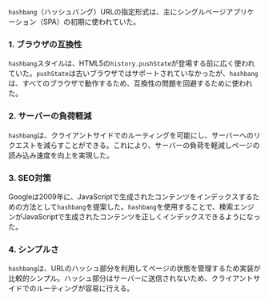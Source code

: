 `hashbang`（ハッシュバング）URLの指定形式は、主にシングルページアプリケーション（SPA）の初期に使われていた。

### 1. **ブラウザの互換性**

`hashbang`スタイルは、HTML5の`history.pushState`が登場する前に広く使われていた。`pushState`は古いブラウザではサポートされていなかったが、`hashbang`は、すべてのブラウザで動作するため、互換性の問題を回避するために使われた。

### 2. **サーバーの負荷軽減**

`hashbang`は、クライアントサイドでのルーティングを可能にし、サーバーへのリクエストを減らすことができる。これにより、サーバーの負荷を軽減しページの読み込み速度を向上を実現した。

### 3. **SEO対策**

Googleは2009年に、JavaScriptで生成されたコンテンツをインデックスするための方法として`hashbang`を提案した。`hashbang`を使用することで、検索エンジンがJavaScriptで生成されたコンテンツを正しくインデックスできるようになった。

### 4. **シンプルさ**

`hashbang`は、URLのハッシュ部分を利用してページの状態を管理するため実装が比較的シンプル。ハッシュ部分はサーバーに送信されないため、クライアントサイドでのルーティングが容易に行える。
